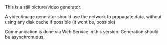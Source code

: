 This is a still picture/video generator. 

A video/image generator should use the network to propagate data, without using any disk cache if possible (it wont be, possible)

Communication is done via Web Service in this version.
Generation should be asynchronuous.


